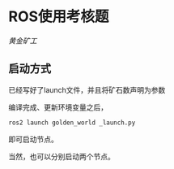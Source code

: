 # ROS使用考核题
*黄金矿工*

## 启动方式
已经写好了launch文件，并且将矿石数声明为参数

编译完成、更新环境变量之后，
```bash
ros2 launch golden_world _launch.py
```
即可启动节点。

当然，也可以分别启动两个节点。